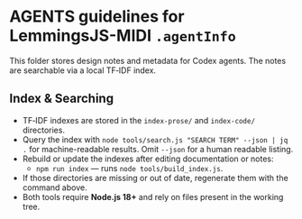 # AGENTS guidelines for LemmingsJS-MIDI `.agentInfo`

This folder stores design notes and metadata for Codex agents. The notes are searchable via a local TF‑IDF index.

## Index & Searching
- TF‑IDF indexes are stored in the `index-prose/` and `index-code/` directories.
- Query the index with `node tools/search.js "SEARCH TERM" --json | jq .` for machine-readable results. Omit `--json` for a human readable listing.
- Rebuild or update the indexes after editing documentation or notes:
  - `npm run index` — runs `node tools/build_index.js`.
- If those directories are missing or out of date, regenerate them with the command above.
- Both tools require **Node.js 18+** and rely on files present in the working tree.
